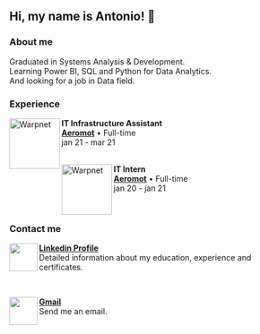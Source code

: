 <h2> Hi, my name is Antonio! 👋 </h2>

<h3> About me </h3>
Graduated in Systems Analysis & Development. <br>
Learning Power BI, SQL and Python for Data Analytics. <br>
And looking for a job in Data field.

<h3> Experience </h3>

[<img align="left" height="90px" width="90px" alt="Warpnet" src="https://media-exp1.licdn.com/dms/image/C4E0BAQH3jNHyuK0SuQ/company-logo_100_100/0/1567430697578?e=1671062400&v=beta&t=17oNhCCZmF6373y1pFPdhqlnxT95YRFGa8ovhHthRq4">](https://aeromot.com.br)

**IT Infrastructure Assistant** <br>
[**Aeromot**](https://www.aeromot.com.br/) • Full-time <br>
jan 21 - mar 21 <br>
<br>

[<img align="left" height="90px" width="90px" alt="Warpnet" src="https://media-exp1.licdn.com/dms/image/C4E0BAQH3jNHyuK0SuQ/company-logo_100_100/0/1567430697578?e=1671062400&v=beta&t=17oNhCCZmF6373y1pFPdhqlnxT95YRFGa8ovhHthRq4">](https://aeromot.com.br)

**IT Intern** <br>
[**Aeromot**](https://www.aeromot.com.br/) • Full-time <br>
jan 20 - jan 21 <br>

<br>

<h3> Contact me </h3>

[<img align="left" height="50" src="https://cdn.jsdelivr.net/gh/devicons/devicon/icons/linkedin/linkedin-original.svg" />](https://linkedin.com/in/antoniokoav)
[**Linkedin Profile**](https://linkedin.com/in/antoniokoav) <br>
Detailed information about my education, experience and certificates. <br>

<br>

[<img align="left" height="50" src="https://cdn-icons-png.flaticon.com/512/281/281769.png" />](mailto:koavdev@gmail.com)
[**Gmail**](mailto:koavdev@gmail.com) <br>
Send me an email. <br>


          
          
